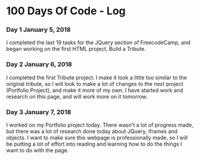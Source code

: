 # 100 Days Of Code - Log

### Day 1 January 5, 2018
I completed the last 19 tasks for the JQuery section of FreecodeCamp,
and began working on the first HTML project, Build a Tribute.

### Day 2 January 6, 2018
I completed the first Tribute project. I make it look a little too similar
to the original tribute, so I will look to make a lot of changes to the next
project (Portfolio Project), and make it more of my own. I have started work and
research on this page, and will work more on it tomorrow.

### Day 3 January 7, 2018
I worked on my Portfolio project today. There wasn't a lot of progress made,
but there was a lot of research done today about JQuery, iframes and objects.
I want to make sure this webpage is professionally made, so I will be putting
a lot of effort into reading and learning how to do the things I want to do
with the page.
